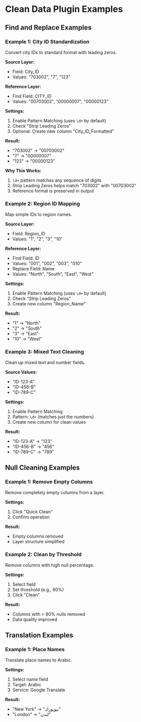 # Clean Data Plugin Examples

## Find and Replace Examples

### Example 1: City ID Standardization
Convert city IDs to standard format with leading zeros.

**Source Layer:**
- Field: City_ID
- Values: "703002", "7", "123"

**Reference Layer:**
- Find Field: CITY_ID
- Values: "00703002", "00000007", "00000123"

**Settings:**
1. Enable Pattern Matching (uses `\d+` by default)
2. Check "Strip Leading Zeros"
3. Optional: Create new column "City_ID_Formatted"

**Result:**
- "703002" → "00703002"
- "7" → "00000007"
- "123" → "00000123"

**Why This Works:**
1. `\d+` pattern matches any sequence of digits
2. Strip Leading Zeros helps match "703002" with "00703002"
3. Reference format is preserved in output

### Example 2: Region ID Mapping
Map simple IDs to region names.

**Source Layer:**
- Field: Region_ID
- Values: "1", "2", "3", "10"

**Reference Layer:**
- Find Field: ID
- Values: "001", "002", "003", "010"
- Replace Field: Name
- Values: "North", "South", "East", "West"

**Settings:**
1. Enable Pattern Matching (uses `\d+` by default)
2. Check "Strip Leading Zeros"
3. Create new column "Region_Name"

**Result:**
- "1" → "North"
- "2" → "South"
- "3" → "East"
- "10" → "West"

### Example 3: Mixed Text Cleaning
Clean up mixed text and number fields.

**Source Values:**
- "ID-123-A"
- "ID-456-B"
- "ID-789-C"

**Settings:**
1. Enable Pattern Matching
2. Pattern: `\d+` (matches just the numbers)
3. Create new column for clean values

**Result:**
- "ID-123-A" → "123"
- "ID-456-B" → "456"
- "ID-789-C" → "789"

## Null Cleaning Examples

### Example 1: Remove Empty Columns
Remove completely empty columns from a layer.

**Settings:**
1. Click "Quick Clean"
2. Confirm operation

**Result:**
- Empty columns removed
- Layer structure simplified

### Example 2: Clean by Threshold
Remove columns with high null percentage.

**Settings:**
1. Select field
2. Set threshold (e.g., 80%)
3. Click "Clean"

**Result:**
- Columns with > 80% nulls removed
- Data quality improved

## Translation Examples

### Example 1: Place Names
Translate place names to Arabic.

**Settings:**
1. Select name field
2. Target: Arabic
3. Service: Google Translate

**Result:**
- "New York" → "نيويورك"
- "London" → "لندن"
